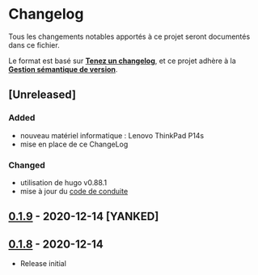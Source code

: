 # Changelog
Tous les changements notables apportés à ce projet seront documentés dans ce fichier.

Le format est basé sur **[Tenez un changelog](https://keepachangelog.com/fr/1.0.0/)**,
et ce projet adhère à la **[Gestion sémantique de version](https://semver.org/lang/fr/)**.

## [Unreleased]
### Added
- nouveau matériel informatique : Lenovo ThinkPad P14s
- mise en place de ce ChangeLog

### Changed
- utilisation de hugo v0.88.1
- mise à jour du [code de conduite](CODE_OF_CONDUCT.md)

## [0.1.9](releases/tag/v0.1.9) - 2020-12-14 [YANKED]

## [0.1.8](releases/tag/v0.1.8) - 2020-12-14

- Release initial
